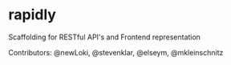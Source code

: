 rapidly
=======

Scaffolding for RESTful API's and Frontend representation

Contributors: @newLoki, @stevenklar, @elseym, @mkleinschnitz

